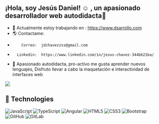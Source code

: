 ##  ¡Hola, soy Jesús Daniel! ☺ , un apasionado desarrollador web autodidacta🚀
 
<p align="pull-right"> 
 
- 🔭 Actualmente estoy trabajando en : https://www.dsarrollo.com
- 🌎 Contactame: 
-         Correo:  jdchavezzss@gmail.com
-       Linkedin:  https://www.linkedin.com/in/jesus-chavez-344bb21ba/
- 📍 Apasionado autodidacta, pro-activo me gusta aprender nuevos lenguajes,
    Disfruto llevar a cabo la maquetación e interactividad de interfaces web 
 <img src="https://user-images.githubusercontent.com/67086360/103188116-901fca80-489d-11eb-9845-2986cb518a85.gif">
 </p>
    

## 🚀 Technologies

![JavaScript](https://img.shields.io/badge/-JavaScript-black?style=flat-square&logo=javascript)
![TypeScript](https://img.shields.io/badge/-TypeScript-007ACC?style=flat-square&logo=typescript)
![Angular](https://camo.githubusercontent.com/52f2f6c2df8fe41b70261aec7b07dca8906bb28c0afc8fc810286e816e01ffbc/68747470733a2f2f696d672e736869656c64732e696f2f62616467652f2d416e67756c61722d626c61636b3f7374796c653d666c61742d737175617265266c6f676f3d616e67756c6172)
![HTML5](https://img.shields.io/badge/-HTML5-E34F26?style=flat-square&logo=html5&logoColor=white)
![CSS3](https://img.shields.io/badge/-CSS3-1572B6?style=flat-square&logo=css3)
![Bootstrap](https://img.shields.io/badge/-Bootstrap-563D7C?style=flat-square&logo=bootstrap)
![GitHub](https://img.shields.io/badge/-GitHub-181717?style=flat-square&logo=github)
![GitLab](https://img.shields.io/badge/-GitLab-FCA121?style=flat-square&logo=gitlab)

